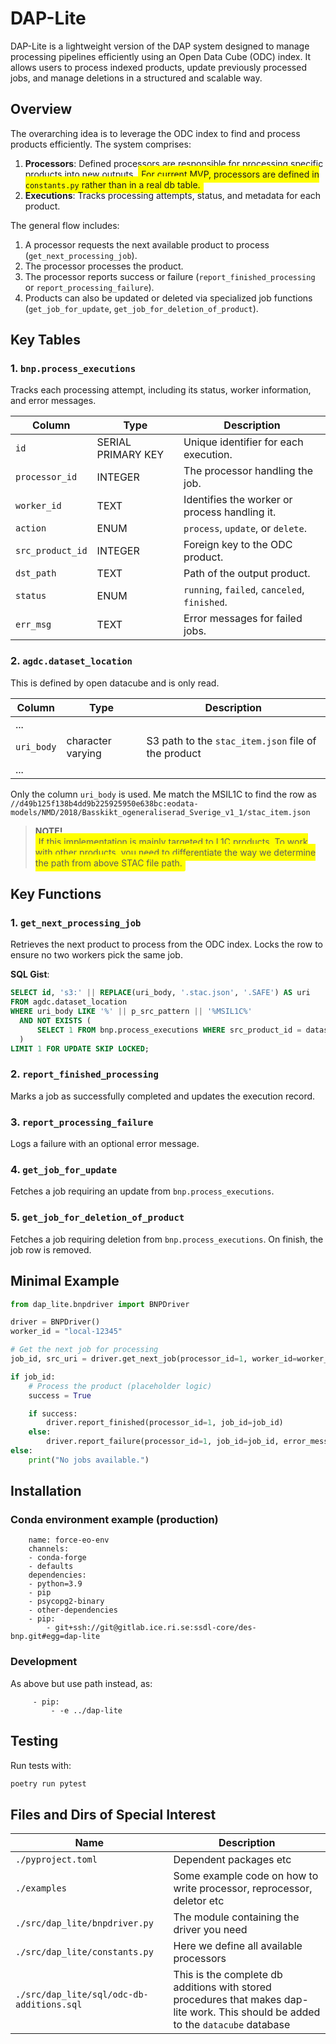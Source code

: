 
# DAP-Lite

DAP-Lite is a lightweight version of the DAP system designed to manage processing pipelines efficiently using an Open Data Cube (ODC) index. It allows users to process indexed products, update previously processed jobs, and manage deletions in a structured and scalable way.

## Overview

The overarching idea is to leverage the ODC index to find and process products efficiently. The system comprises:

1. **Processors**: Defined processors are responsible for processing specific products into new outputs. <span style="background-color:yellow; padding: 5px; border-radius: 3px;">For current MVP,  processors are defined in `constants.py` rather than in a real db table. </span> 
2. **Executions**: Tracks processing attempts, status, and metadata for each product.

The general flow includes:
1. A processor requests the next available product to process (`get_next_processing_job`).
2. The processor processes the product.
3. The processor reports success or failure (`report_finished_processing` or `report_processing_failure`).
4. Products can also be updated or deleted via specialized job functions (`get_job_for_update`, `get_job_for_deletion_of_product`).

## Key Tables

### 1. **`bnp.process_executions`**
Tracks each processing attempt, including its status, worker information, and error messages.

| Column          | Type                | Description                                     |
|------------------|---------------------|-------------------------------------------------|
| `id`            | SERIAL PRIMARY KEY  | Unique identifier for each execution.          |
| `processor_id`  | INTEGER             | The processor handling the job.                |
| `worker_id`     | TEXT                | Identifies the worker or process handling it.  |
| `action`        | ENUM                | `process`, `update`, or `delete`.              |
| `src_product_id`| INTEGER             | Foreign key to the ODC product.                |
| `dst_path`      | TEXT                | Path of the output product.                    |
| `status`        | ENUM                | `running`, `failed`, `canceled`, `finished`.   |
| `err_msg`       | TEXT                | Error messages for failed jobs.                |

### 2. **`agdc.dataset_location`**
This is defined by open datacube and is only read.

| Column          | Type                | Description                                     |
|------------------|---------------------|-------------------------------------------------|
| ... || 
| `uri_body`    |  character varying | S3 path to the `stac_item.json` file of the product |
| ... || 

Only the column `uri_body` is used. Me match the MSIL1C to find the row as 
 `//d49b125f138b4dd9b225925950e638bc:eodata-models/NMD/2018/Basskikt_ogeneraliserad_Sverige_v1_1/stac_item.json` 
> **NOTE!**  
> <span style="background-color:yellow; padding: 5px; border-radius: 3px;">
> If this implementation is mainly targeted to L1C products. To work with other products, you need to differentiate the way we determine the path from above STAC file path.
> </span> 

 

## Key Functions

### **1. `get_next_processing_job`**
Retrieves the next product to process from the ODC index. Locks the row to ensure no two workers pick the same job.

**SQL Gist**:
```sql
SELECT id, 's3:' || REPLACE(uri_body, '.stac.json', '.SAFE') AS uri
FROM agdc.dataset_location
WHERE uri_body LIKE '%' || p_src_pattern || '%MSIL1C%'
  AND NOT EXISTS (
      SELECT 1 FROM bnp.process_executions WHERE src_product_id = dataset_location.id
  )
LIMIT 1 FOR UPDATE SKIP LOCKED;
```

### **2. `report_finished_processing`**
Marks a job as successfully completed and updates the execution record.

### **3. `report_processing_failure`**
Logs a failure with an optional error message.

### **4. `get_job_for_update`**
Fetches a job requiring an update from `bnp.process_executions`.

### **5. `get_job_for_deletion_of_product`**
Fetches a job requiring deletion from `bnp.process_executions`. On finish, the job row is removed.

## Minimal Example

```python
from dap_lite.bnpdriver import BNPDriver

driver = BNPDriver()
worker_id = "local-12345"

# Get the next job for processing
job_id, src_uri = driver.get_next_job(processor_id=1, worker_id=worker_id)

if job_id:
    # Process the product (placeholder logic)
    success = True

    if success:
        driver.report_finished(processor_id=1, job_id=job_id)
    else:
        driver.report_failure(processor_id=1, job_id=job_id, error_message="Processing failed.")
else:
    print("No jobs available.")
```

## Installation
### Conda environment example (production)
        name: force-eo-env
        channels:
        - conda-forge
        - defaults
        dependencies:
        - python=3.9
        - pip
        - psycopg2-binary
        - other-dependencies
        - pip:
            - git+ssh://git@gitlab.ice.ri.se:ssdl-core/des-bnp.git#egg=dap-lite

### Development 
As above but use path instead, as:

         - pip:
             - -e ../dap-lite

## Testing

Run tests with:

```bash
poetry run pytest
```

## Files and Dirs of Special Interest

| Name | Description|
|------------------ |-------------------------------------------------|
| `./pyproject.toml` | Dependent packages etc |
| `./examples`    | Some example code on how to write processor, reprocessor, deletor etc |
|`./src/dap_lite/bnpdriver.py` | The module containing the driver you need |
|`./src/dap_lite/constants.py` | Here we define all available processors |
|`./src/dap_lite/sql/odc-db-additions.sql` | This is the complete db additions with stored procedures that makes dap-lite work. This should be added to the `datacube` database|
